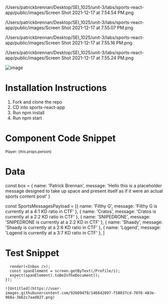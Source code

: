 /Users/patrickbrennan/Desktop/SEI_1025/unit-3/labs/sports-react-app/public/images/Screen Shot 2021-12-17 at 7.54.54 PM.png

/Users/patrickbrennan/Desktop/SEI_1025/unit-3/labs/sports-react-app/public/images/Screen Shot 2021-12-17 at 7.55.07 PM.png

/Users/patrickbrennan/Desktop/SEI_1025/unit-3/labs/sports-react-app/public/images/Screen Shot 2021-12-17 at 7.55.16 PM.png

/Users/patrickbrennan/Desktop/SEI_1025/unit-3/labs/sports-react-app/public/images/Screen Shot 2021-12-17 at 7.55.24 PM.png

![image](https://user-images.githubusercontent.com/92609479/146813007-e047dd55-9862-41e6-9606-cae0226acbc8.png)

# Installation Instructions

1. Fork and clone the repo
2. CD into sports-react-app
3. Run npm install
4. Run npm start

# Component Code Snippet

 <div className="post" key={this.props.index} />
        <div className="inbox-messages" id="inbox-messages">
                <div v-for="(msg, index) in messages" className="card">
                    <div className="card-content">
                        <div className="msg-header">
                            <span className="msg-from"><small>Player: {this.props.person}</small></span>
                            

# Data

const box = {
    name: 'Patrick Brennan',
    message: 'Hello this is a placeholder message designed to take up space and present itself as if it were an actual sports content post'
}

const SportsMessagesPayload = [{
    name: 'Filthy G',
    message: 'Filthy G is currently at a 4:1 KD ratio in CTF'
},
{
    name: 'Cratos',
    message: 'Cratos is currently at a 2:2 KD ratio in CTF'
},
{
    name: 'SNIPEDRONE',
    message: 'SNIPEDRONE is currently at a 2:2 KD in CTF'
},
{
    name: 'Shaady',
    message: 'Shaady is currently at a 2:6 KD ratio in CTF'
},
{
    name: 'Lqgend',
    message: 'Lqgend is currently at a 3:7 KD ratio in CTF'
},
]

# Test Snippet
```test('renders questions tag', () => {
  render(<Inbox />);
  const spanElement = screen.getByText(/Profile/i);
  expect(spanElement).toBeInTheDocument();
}); ```

![Untitled](https://user-images.githubusercontent.com/92609479/146842097-f58037cd-7076-483e-968a-3b62c7aad827.png)

